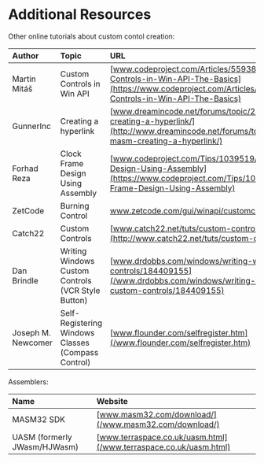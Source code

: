# Additional Resources

Other online tutorials about custom contol creation:

| Author | Topic | URL |
| :--- | :--- | :--- |
| Martin Mitáš | Custom Controls in Win API | [www.codeproject.com/Articles/559385/Custom-Controls-in-Win-API-The-Basics](https://www.codeproject.com/Articles/559385/Custom-Controls-in-Win-API-The-Basics) |
| GunnerInc | Creating a hyperlink | [www.dreamincode.net/forums/topic/241669-masm-creating-a-hyperlink/](http://www.dreamincode.net/forums/topic/241669-masm-creating-a-hyperlink/) |
| Forhad Reza | Clock Frame Design Using Assembly | [www.codeproject.com/Tips/1039519/Clock-Frame-Design-Using-Assembly](https://www.codeproject.com/Tips/1039519/Clock-Frame-Design-Using-Assembly) |
| ZetCode | Burning Control | [www.zetcode.com/gui/winapi/customcontrols/ ](/www.zetcode.com/gui/winapi/customcontrols/ ) |
| Catch22 | Custom Controls | [www.catch22.net/tuts/custom-controls](http://www.catch22.net/tuts/custom-controls) |
| Dan Brindle | Writing Windows Custom Controls \(VCR Style Button\) | [www.drdobbs.com/windows/writing-windows-custom-controls/184409155](/www.drdobbs.com/windows/writing-windows-custom-controls/184409155) |
| Joseph M. Newcomer | Self-Registering Windows Classes \(Compass Control\) | [www.flounder.com/selfregister.htm](/www.flounder.com/selfregister.htm) |



Assemblers:

| Name | Website |
| :--- | :--- |
| MASM32 SDK | [www.masm32.com/download/](/www.masm32.com/download/) |
| UASM \(formerly JWasm/HJWasm\) | [www.terraspace.co.uk/uasm.html](/www.terraspace.co.uk/uasm.html) |







